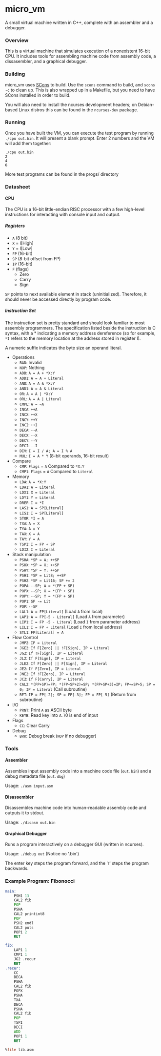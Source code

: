 # micro\_vm
A small virtual machine written in C++, complete with an assembler and a debugger.

### Overview

This is a virtual machine that simulates execution of a nonexistent 16-bit CPU. It includes tools for assembling machine code from assembly code, a dissasembler, and a graphical debugger. 

### Building

micro\_vm uses [SCons](http://www.scons.org/) to build. Use the `scons` command to build, and `scons -c` to clean up. This is also wrapped up in a Makefile, but you need to have SCons installed in order to build. 

You will also need to install the ncurses development headers; on Debian-based Linux distros this can be found in the `ncurses-dev` package.

### Running
Once you have built the VM, you can execute the test program by running `./cpu out.bin`. It will present a blank prompt. Enter 2 numbers and the VM will add them together:

```
./cpu out.bin
2
4
6
```

More test programs can be found in the progs/ directory

### Datasheet

#### CPU
The CPU is a 16-bit little-endian RISC processor with a few high-level instructions for interacting with console input and output.

##### Registers
* `A` (8 bit) 
* `X` = I[High] 
* `Y` = I[Low] 
* `FP` (16-bit) 
* `SP` (8-bit offset from FP)
* `IP` (16-bit) 
* `F` (flags)
  * Zero
  * Carry
  * Sign

`SP` points to next available element in stack (uninitialized). Therefore, it should never be accessed directly by program code.

##### Instruction Set

The instruction set is pretty standard and should look familiar to most assembly programmers. The specification listed beside the instruction is C syntax, with a * indicating a memory address dereference (so for example, `*I` refers to the memory location at the address stored in register I).

A numeric suffix indicates the byte size an operand literal.

* Operations
  * `BAD`:   Invalid
  * `NOP`:   Nothing
  * `ADD`:   `A = A + *X:Y`
  * `ADD1`:  `A = A + Literal`
  * `AND`:   `A = A & *X:Y`
  * `AND1`:  `A = A & Literal`
  * `OR`:    `A = A | *X:Y`
  * `ORL`:   `A = A | Literal`
  * `CMPL`:  `A = ~A`
  * `INCA`:  `++A`
  * `INCX`:  `++X`
  * `INCY`:  `++Y`
  * `INCI`:  `++I`
  * `DECA`:  `--A`
  * `DECX`:  `--X`
  * `DECY`:  `--Y`
  * `DECI`:  `--I`
  * `DIV`:   `I = I / A; A = I % A`
  * `MUL`:   `I = A * Y` (8-bit operands, 16-bit result)
* Compare
  * `CMP`:   `Flags` = `A` Compared to `*X:Y`
  * `CMP1`:  `Flags` = `A` Compared to `Literal`
* Memory
  * `LDA`:   `A = *X:Y`
  * `LDA1`:  `A = Literal`
  * `LDX1`:  `X = Literal`
  * `LDY1`:  `Y = Literal`
  * `DREF`:  `I = *I`
  * `LAS1`:  `A = SP[Literal]`
  * `LIS1`:  `I = SP[Literal]`
  * `STOR`:  `*I = A`
  * `TXA`:   `A = X`
  * `TYA`:   `A = Y`
  * `TAX`:   `X = A`
  * `TAY`:   `Y = A`
  * `TSPI`:  `I = FP + SP`
  * `LDI2`:  `I = Literal`
* Stack manipulation
  * `PSHA`:  `*SP = A; ++SP`
  * `PSHX`:  `*SP = X; ++SP`
  * `PSHY`:  `*SP = Y; ++SP`
  * `PSH1`:  `*SP = Lit8; ++SP`
  * `PSH2`:  `*SP = Lit16; SP += 2`
  * `POPA`:  `--SP; A = *(FP + SP)`
  * `POPX`:  `--SP; X = *(FP + SP)`
  * `POPY`:  `--SP; Y = *(FP + SP)`
  * `POP1`:  `SP -= Lit`
  * `POP`:   `--SP`
  * `LAL1`:  `A = FP[Literal]` (Load `A` from local)
  * `LAP1`:  `A = FP[-5 - Literal]` (Load `A` from parameter)
  * `LIP1`:  `I = FP -5 - Literal` (Load `I` from parameter address)
  * `LIL1`:  `I = FP + Literal` (Load `I` from local address)
  * `STL1`:  `FP[Literal] = A`
* Flow Control
  * `JMP2`:  `IP = Literal`
  * `JGE2`:  `If F[Zero] || !F[Sign], IP = Literal`
  * `JG2`:   `If !F[Sign], IP = Literal`
  * `JL2`:   `If F[Sign], IP = Literal`
  * `JLE2`:  `If F[Zero] || F[Sign], IP = Literal`
  * `JE2`:   `If F[Zero], IP = Literal`
  * `JNE2`:  `If !F[Zero], IP = Literal`
  * `JC2`:   `If F[Carry], IP = Literal`
  * `CAL2`:  `*(FP+SP)=FP; *(FP+SP+2)=SP; *(FP+SP+3)=IP; FP+=SP+5; SP = 0; IP = Literal` (Call subroutine)
  * `RET`:   `IP = FP[-2]; SP = FP[-3]; FP = FP[-5]` (Return from subroutine)
* I/O
  * `PRNT`:  Print `A` as ASCII byte
  * `KEYB`:  Read key into `A`. \0 is end of input
* Flags
  * `CC`:    Clear Carry
* Debug
  * `BRK`:    Debug break (`NOP` if no debugger)

### Tools
#### Assembler
Assembles input assembly code into a machine code file (`out.bin`) and a debug metadata file (`out.dbg`)

Usage: `./asm input.asm`

#### Disassembler
Disassembles machine code into human-readable assembly code and outputs it to stdout.

Usage: `./disasm out.bin`

#### Graphical Debugger
Runs a program interactively on a debugger GUI (written in ncurses).

Usage: `./debug out` (Notice no '.bin')

The enter key steps the program forward, and the 'r' steps the program backwards. 

### Example Program: Fibonocci
```asm
main:
    PSH1 13
    CAL2 fib
    POP
    PSHA
    CAL2 printint8
    POP
    PSH2 endl
    CAL2 puts
    POP1 2
    RET

fib:
    LAP1 1
    CMP1 1
    JG2 .recur
    RET
.recur:
    CC
    DECA
    PSHA
    CAL2 fib
    POPX
    PSHA
    TXA
    DECA
    PSHA
    CAL2 fib
    POP
    TSPI
    DECI
    ADD
    POP1 1
    RET

%file lib.asm
```

